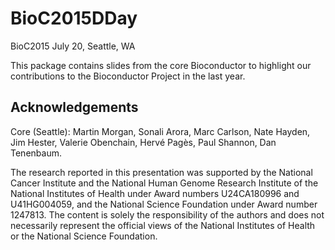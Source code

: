 # BioC2015DDay
BioC2015 July 20, Seattle, WA

This package contains slides from the core Bioconductor to highlight our contributions to the Bioconductor Project in the last year.


## Acknowledgements

Core (Seattle): Martin Morgan, Sonali Arora, Marc Carlson, Nate Hayden, Jim Hester, Valerie Obenchain, Hervé Pagès, Paul Shannon, Dan Tenenbaum.

The research reported in this presentation was supported by the National Cancer Institute and the National Human Genome Research Institute of the National Institutes of Health under Award numbers U24CA180996 and U41HG004059, and the National Science Foundation under Award number 1247813. The content is solely the responsibility of the authors and does not necessarily represent the official views of the National Institutes of Health or the National Science Foundation.
